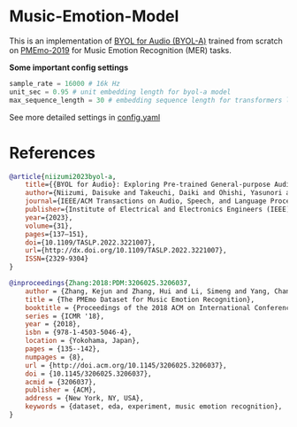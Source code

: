 # Music-Emotion-Model

This is an implementation of [BYOL for Audio (BYOL-A)](https://github.com/nttcslab/byol-a) trained from scratch on [PMEmo-2019](https://www.next.zju.edu.cn/archive/pmemo/) for Music Emotion Recognition (MER) tasks.

**Some important config settings**
```python
sample_rate = 16000 # 16k Hz
unit_sec = 0.95 # unit embedding length for byol-a model
max_sequence_length = 30 # embedding sequence length for transformers layers
```
See more detailed settings in [config.yaml](./byol-a/config.yaml)

# References

```BibTeX
@article{niizumi2023byol-a,
    title={{BYOL for Audio}: Exploring Pre-trained General-purpose Audio Representations},
    author={Niizumi, Daisuke and Takeuchi, Daiki and Ohishi, Yasunori and Harada, Noboru and Kashino, Kunio},
    journal={IEEE/ACM Transactions on Audio, Speech, and Language Processing}, 
    publisher={Institute of Electrical and Electronics Engineers (IEEE)},
    year={2023},
    volume={31},
    pages={137–151},
    doi={10.1109/TASLP.2022.3221007},
    url={http://dx.doi.org/10.1109/TASLP.2022.3221007},
    ISSN={2329-9304}
}
```

```BibTeX
@inproceedings{Zhang:2018:PDM:3206025.3206037,
    author = {Zhang, Kejun and Zhang, Hui and Li, Simeng and Yang, Changyuan and Sun, Lingyun},
    title = {The PMEmo Dataset for Music Emotion Recognition},
    booktitle = {Proceedings of the 2018 ACM on International Conference on Multimedia Retrieval},
    series = {ICMR '18},
    year = {2018},
    isbn = {978-1-4503-5046-4},
    location = {Yokohama, Japan},
    pages = {135--142},
    numpages = {8},
    url = {http://doi.acm.org/10.1145/3206025.3206037},
    doi = {10.1145/3206025.3206037},
    acmid = {3206037},
    publisher = {ACM},
    address = {New York, NY, USA},
    keywords = {dataset, eda, experiment, music emotion recognition},
} 
```
